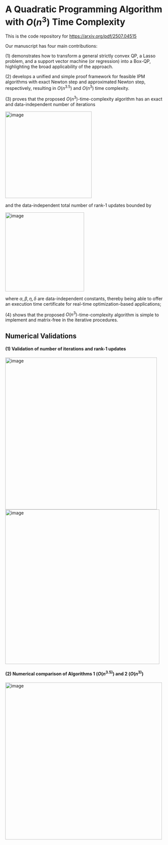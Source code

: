 # A Quadratic Programming Algorithm with $O(n^3)$ Time Complexity 
This is the code repository for https://arxiv.org/pdf/2507.04515

Our manuscript has four main contributions:

(1) demonstrates how to transform a general strictly convex QP, a Lasso problem, and a support vector machine (or regression) into a Box-QP, highlighting the broad applicability of the approach.

(2) develops a unified and simple proof framework for feasible IPM algorithms with exact Newton step and approximated Newton step, respectively, resulting in $O(n^{3.5})$ and $O(n^3)$ time complexity.

(3)  proves that the proposed $O(n^3)$-time-complexity algorithm has an exact and data-independent number of iterations   

<img width="273" alt="image" src="https://github.com/user-attachments/assets/13198375-3a04-4b80-a09f-74d6a28faadb" />

and the data-independent total number of rank-1 updates bounded by

<img width="249" alt="image" src="https://github.com/user-attachments/assets/3e6f768b-e4e8-4323-9335-2954d0009aa4" />

where $\alpha,\beta,\eta,\delta$ are data-independent constants, thereby being able to offer an execution time certificate for real-time optimization-based applications;

(4) shows that the proposed $O(n^3)$-time-complexity algorithm is simple to implement and matrix-free in the iterative procedures.

## Numerical Validations
#### (1) Validation of number of iterations and rank-1 updates
<img width="479" alt="image" src="https://github.com/user-attachments/assets/41505dab-a47d-45cc-b2e4-5b76d2100779" />

<img width="487" alt="image" src="https://github.com/user-attachments/assets/395e9bce-d0d3-4716-b26f-1e24eb76fbb7" />

#### (2) Numerical comparison of Algorithms 1 ($O(n^{3.5)}$) and 2 ($O(n^{3)}$)
<img width="495" alt="image" src="https://github.com/user-attachments/assets/6bfd7c0a-39ef-4ab5-8afb-bc4ba5b1a922" />


